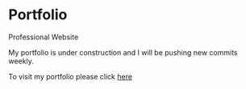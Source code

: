 # Portfolio
Professional Website 

My portfolio is under construction and I will be pushing new commits weekly.

To visit my portfolio please click [here](https://hsoley.github.io/Portfolio/)